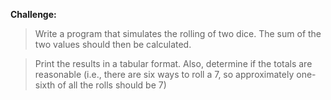 **Challenge:**
>Write a program that simulates the rolling of two dice. The sum of the two values should then be calculated.

>Print the results in a tabular format. Also, determine if the totals are reasonable (i.e., there are six ways to roll a 7, so approximately one-sixth of all the rolls should be 7)
